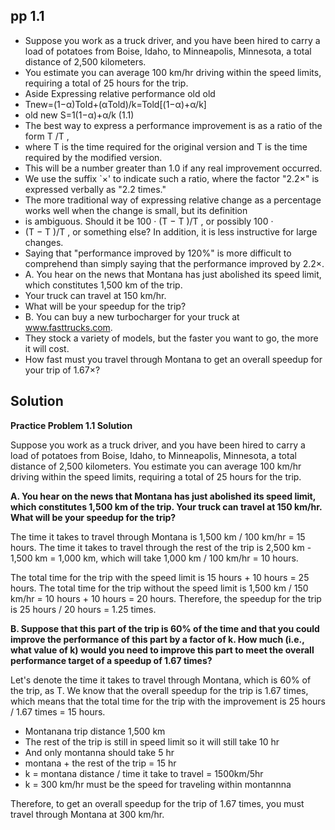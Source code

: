 ## pp 1.1
- Suppose you work as a truck driver, and you have been hired to carry a load of potatoes from Boise, Idaho, to Minneapolis,
Minnesota, a total distance of 2,500 kilometers. 
- You estimate you can average 100 km/hr driving within the speed limits, requiring a total of 25 hours for the trip.
- Aside Expressing relative performance old old
- Tnew=(1−α)Told+(αTold)/k=Told[(1−α)+α/k]
- old new S=1(1−α)+α/k (1.1)
- The best way to express a performance improvement is as a ratio of the form T /T , 
- where T is the time required for the original version and T is the time required by the modified version. 
- This will be a number greater than 1.0 if any real improvement occurred. 
- We use the suffix `×' to indicate such a ratio, where the factor "2.2×" is expressed verbally as "2.2 times."
- The more traditional way of expressing relative change as a percentage works well when the change is small, but its definition
- is ambiguous. Should it be 100 · (T − T )/T , or possibly 100 ·
- (T − T )/T , or something else? In addition, it is less instructive for large changes. 
- Saying that "performance improved by 120%" is more difficult to comprehend than simply saying that the performance improved by 2.2×.
- A. You hear on the news that Montana has just abolished its speed limit, which constitutes 1,500 km of the trip. 
- Your truck can travel at 150 km/hr. 
- What will be your speedup for the trip?
- B. You can buy a new turbocharger for your truck at www.fasttrucks.com. 
- They stock a variety of models, but the faster you want to go, the more it will cost. 
- How fast must you travel through Montana to get an overall speedup for your trip of 1.67×?

## Solution
**Practice Problem 1.1 Solution**

Suppose you work as a truck driver, and you have been hired to carry a load of potatoes from Boise, Idaho, to Minneapolis, Minnesota, a total distance of 2,500 kilometers. You estimate you can average 100 km/hr driving within the speed limits, requiring a total of 25 hours for the trip.

**A. You hear on the news that Montana has just abolished its speed limit, which constitutes 1,500 km of the trip. Your truck can travel at 150 km/hr. What will be your speedup for the trip?**
 
The time it takes to travel through Montana is 1,500 km / 100 km/hr = 15 hours. The time it takes to travel through the rest of the trip is 2,500 km - 1,500 km = 1,000 km, which will take 1,000 km / 100 km/hr = 10 hours.

The total time for the trip with the speed limit is 15 hours + 10 hours = 25 hours. The total time for the trip without the speed limit is 1,500 km / 150 km/hr = 10 hours + 10 hours = 20 hours. Therefore, the speedup for the trip is 25 hours / 20 hours = 1.25 times.

**B. Suppose that this part of the trip is 60% of the time and that you could improve the performance of this part by a factor of k. How much (i.e., what value of k) would you need to improve this part to meet the overall performance target of a speedup of 1.67 times?**

Let's denote the time it takes to travel through Montana, which is 60% of the trip, as T. We know that the overall speedup for the trip is 1.67 times, which means that the total time for the trip with the improvement is 25 hours / 1.67 times = 15 hours.
- Montanana trip distance 1,500 km
- The rest of the trip is still in speed limit so it will still take 10 hr
- And only montanna should take 5 hr
- montana + the rest of the trip = 15 hr
- k = montana distance / time it take to travel  = 1500km/5hr
- k = 300 km/hr must be the speed for traveling within montannna

Therefore, to get an overall speedup for the trip of 1.67 times, you must travel through Montana at 300 km/hr.
